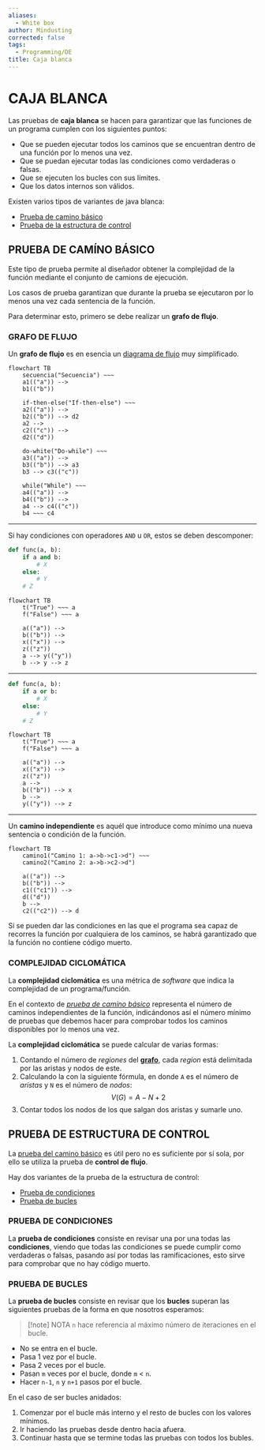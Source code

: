 ```yaml
---
aliases:
  - White box
author: Mindusting
corrected: false
tags:
  - Programming/DE
title: Caja blanca
---
```


# CAJA BLANCA

Las pruebas de **caja blanca** se hacen para garantizar que las funciones de un programa cumplen con los siguientes puntos:

- Que se pueden ejecutar todos los caminos que se encuentran dentro de una función por lo menos una vez.
- Que se puedan ejecutar todas las condiciones como verdaderas o falsas.
- Que se ejecuten los bucles con sus límites.
- Que los datos internos son válidos.

Existen varios tipos de variantes de java blanca:

- [Prueba de camino básico](#PRUEBA%20DE%20CAMÍNO%20BÁSICO)
- [Prueba de la estructura de control](#PRUEBA%20DE%20ESTRUCTURA%20DE%20CONTROL)

## PRUEBA DE CAMÍNO BÁSICO

Este tipo de prueba permite al diseñador obtener la complejidad de la función mediante el conjunto de camions de ejecución.

Los casos de prueba garantizan que durante la prueba se ejecutaron por lo menos una vez cada sentencia de la función.

Para determinar esto, primero se debe realizar un **grafo de flujo**.

### GRAFO DE FLUJO

Un **grafo de flujo** es en esencia un [diagrama de flujo](de_flowchart.md) muy simplificado.


```mermaid
flowchart TB
    secuencia("Secuencia") ~~~
    a1(("a")) -->
    b1(("b"))

    if-then-else("If-then-else") ~~~
    a2(("a")) -->
    b2(("b")) --> d2
    a2 -->
    c2(("c")) -->
    d2(("d"))

    do-white("Do-while") ~~~
    a3(("a")) -->
    b3(("b")) --> a3
    b3 --> c3(("c"))

    while("While") ~~~
    a4(("a")) -->
    b4(("b")) -->
    a4 --> c4(("c"))
    b4 ~~~ c4
```

---

Si hay condiciones con operadores `AND` u `OR`, estos se deben descomponer:

```python
def func(a, b):
    if a and b:
        # X
    else:
        # Y
    # Z
```

```mermaid
flowchart TB
    t("True") ~~~ a
    f("False") ~~~ a

    a(("a")) -->
    b(("b")) -->
    x(("x")) -->
    z(("z"))
    a --> y(("y"))
    b --> y --> z
```

---

```python
def func(a, b):
    if a or b:
        # X
    else:
        # Y
    # Z
```

```mermaid
flowchart TB
    t("True") ~~~ a
    f("False") ~~~ a

    a(("a")) -->
    x(("x")) -->
    z(("z"))
    a -->
    b(("b")) --> x
    b -->
    y(("y")) --> z
```

---

Un **camino independiente** es aquél que introduce como mínimo una nueva sentencia o condición de la función.

```mermaid
flowchart TB
    camino1("Camino 1: a->b->c1->d") ~~~
    camino2("Camino 2: a->b->c2->d")

    a(("a")) -->
    b(("b")) -->
    c1(("c1")) -->
    d(("d"))
    b -->
    c2(("c2")) --> d
```

Si se pueden dar las condiciones en las que el programa sea capaz de recorres la función por cualquiera de los caminos, se habrá garantizado que la función no contiene código muerto.

### COMPLEJIDAD CICLOMÁTICA

La **complejidad ciclomática** es una métrica de *software* que indica la complejidad de un programa/función.

En el contexto de [*prueba de camino básico*](#PRUEBA%20DE%20CAMÍNO%20BÁSICO) representa el número de caminos independientes de la función, indicándonos así el número mínimo de pruebas que debemos hacer para comprobar todos los caminos disponibles por lo menos una vez.

La **complejidad ciclomática** se puede calcular de varias formas:

1. Contando el número de *regiones* del [**grafo**](#GRAFO%20DE%20FLUJO), cada *region* está delimitada por las aristas y nodos de este.
2. Calculando la con la siguiente fórmula, en donde `A` es el número de *aristas* y `N` es el número de *nodos*:
    $$V(G) = A - N + 2$$
3. Contar todos los nodos de los que salgan dos aristas y sumarle uno.

## PRUEBA DE ESTRUCTURA DE CONTROL

La [prueba del camino básico](#PRUEBA%20DE%20CAMÍNO%20BÁSICO) es útil pero no es suficiente por sí sola, por ello se utiliza la prueba de **control de flujo**.

Hay dos variantes de la prueba de la estructura de control:

- [Prueba de condiciones](#PRUEBA%20DE%20CONDICIONES)
- [Prueba de bucles](#PRUEBA%20DE%20BUCLES)

### PRUEBA DE CONDICIONES

La **prueba de condiciones** consiste en revisar una por una todas las **condiciones**, viendo que todas las condiciones se puede cumplir como verdaderas o falsas, pasando así por todas las ramificaciones, esto sirve para comprobar que no hay código muerto.

### PRUEBA DE BUCLES

La **prueba de bucles** consiste en revisar que los **bucles** superan las siguientes pruebas de la forma en que nosotros esperamos:

> [!note] NOTA
> `n` hace referencia al máximo número de iteraciones en el bucle.

- No se entra en el bucle.
- Pasa 1 vez por el bucle.
- Pasa 2 veces por el bucle.
- Pasan `m` veces por el bucle, donde `m` < `n`.
- Hacer `n-1`, `n` y `n+1` pasos por el bucle.

En el caso de ser bucles anidados:

1. Comenzar por el bucle más interno y el resto de bucles con los valores mínimos.
2. Ir haciendo las pruebas desde dentro hacia afuera.
3. Continuar hasta que se termine todas las pruebas con todos los bubles.
